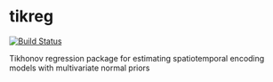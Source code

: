 # tikreg
[![Build Status](https://travis-ci.com/gallantlab/tikreg.svg?token=DG1xpt4Upohy9kdU6zzg&branch=master)](https://travis-ci.com/gallantlab/tikreg)

Tikhonov regression package for estimating spatiotemporal encoding models with multivariate normal priors

